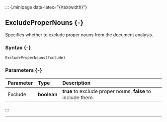 ::: {.minipage data-latex="{\textwidth}"}
## ExcludeProperNouns {-}

Specifies whether to exclude proper nouns from the document analysis.

### Syntax {-}

```{sql}
ExcludeProperNouns(Exclude)
```

### Parameters {-}

**Parameter** | **Type** | **Description**
| :-- | :-- | :-- |
Exclude | **boolean** | **true** to exclude proper nouns, **false** to include them.
:::

***